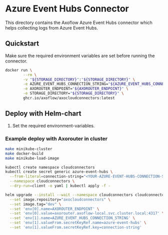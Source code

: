 # Azure Event Hubs Connector

This directory contains the Axoflow Azure Event Hubs connector which helps collecting logs from Azure Event Hubs.

## Quickstart

Make sure the required environment variables are set before running the connector.

```bash
docker run \
        --rm \
        -v "${STORAGE_DIRECTORY}":"${STORAGE_DIRECTORY}" \
        -e AZURE_EVENT_HUBS_CONNECTION_STRING="${AZURE_EVENT_HUBS_CONNECTION_STRING}" \
        -e AXOROUTER_ENDPOINT="${AXOROUTER_ENDPOINT}" \
        -e STORAGE_DIRECTORY="${STORAGE_DIRECTORY}" \
        ghcr.io/axoflow/axocloudconnectors:latest
```

## Deploy with Helm-chart

1. Set the required environment-variables.

### Example deploy with Axorouter in cluster

```bash
make minikube-cluster
make docker-build
make minikube-load-image

kubectl create namespace cloudconnectors
kubectl create secret generic azure-event-hubs \
  --from-literal=connection-string="<YOUR-AZURE-EVENT-HUBS-CONNECTION-STRING>" \
  --namespace cloudconnectors \
  --dry-run=client -o yaml | kubectl apply -f -

helm upgrade --install --wait --namespace cloudconnectors cloudconnectors ./charts/cloudconnectors \
  --set image.repository="axocloudconnectors" \
  --set image.tag="dev" \
  --set 'env[0].name=AXOROUTER_ENDPOINT' \
  --set 'env[0].value=axorouter.axoflow-local.svc.cluster.local:4317' \
  --set 'env[1].name=AZURE_EVENT_HUBS_CONNECTION_STRING' \
  --set 'env[1].valueFrom.secretKeyRef.name=azure-event-hubs' \
  --set 'env[1].valueFrom.secretKeyRef.key=connection-string'
```
